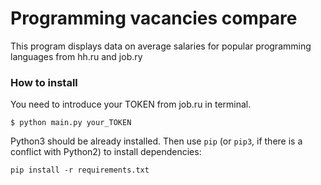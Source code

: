 # Programming vacancies compare

This program displays data on average salaries for popular programming languages from hh.ru and job.ry

### How to install

You need to introduce your TOKEN from job.ru in terminal.

```
$ python main.py your_TOKEN
```

Python3 should be already installed. 
Then use `pip` (or `pip3`, if there is a conflict with Python2) to install dependencies:
```
pip install -r requirements.txt
```
